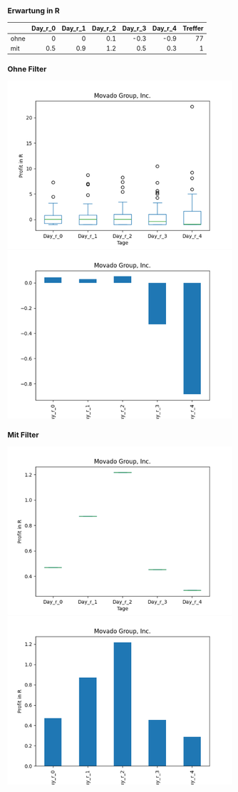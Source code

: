 ### Erwartung in R
|      |   Day_r_0 |   Day_r_1 |   Day_r_2 |   Day_r_3 |   Day_r_4 |   Treffer |
|:-----|----------:|----------:|----------:|----------:|----------:|----------:|
| ohne |       0   |       0   |       0.1 |      -0.3 |      -0.9 |        77 |
| mit  |       0.5 |       0.9 |       1.2 |       0.5 |       0.3 |         1 |

### Ohne Filter
![image info](./data/MOV_box_all.png)
![image info](./data/MOV_median_all.png)

### Mit Filter
![image info](./data/MOV_box_filtered.png)
![image info](./data/MOV_median_filtered.png)